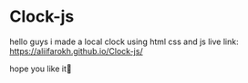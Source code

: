 # Clock-js
hello guys i made a local clock
using html css and js
live link: https://aliifarokh.github.io/Clock-js/

hope you like it💛
